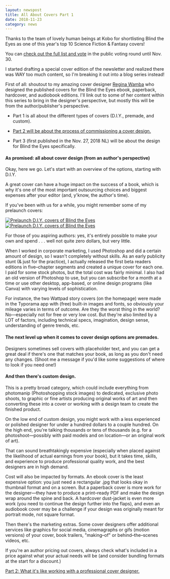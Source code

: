 ```yaml
---
layout: newspost
title: All About Covers Part 1
date: 2018-11-23
category: news
---
```


Thanks to the team of lovely human beings at Kobo for shortlisting Blind the Eyes as one of this year's top 10 Science Fiction & Fantasy covers!

You can [check out the full list and vote](https://kobowritinglife.com/2018/11/23/the-kwl-cover-contest-2018-week-2-science-fiction-fantasy/) in the public voting round until Nov. 30.

I started drafting a special cover edition of the newsletter and realized there was WAY too much content, so I'm breaking it out into a blog series instead!

First of all: shoutout to my amazing cover designer [Regina Wamba](https://reginawamba.com) who designed the published covers for the Blind the Eyes ebook, paperback, hardcover, and audiobook editions. I'll link out to some of her content within this series to bring in the designer's perspective, but mostly this will be from the author/publisher's perspective.

- Part 1 is all about the different types of covers (D.I.Y., premade, and custom).

- [Part 2 will be about the process of commissioning a cover design.](https://kaie.space/news/2018/11/24/All-About-Covers-Part-2.html)

- Part 3 (first published in the Nov. 27, 2018 NL) will be about the design for Blind the Eyes specifically.

#### As promised: all about cover design (from an author's perspective)

Okay, here we go. Let's start with an overview of the options, starting with D.I.Y. 

A great cover can have a huge impact on the success of a book, which is why it's one of the most important outsourcing choices and biggest expenses after your editor (and, y'know, the author's time). 

If you've been with us for a while, you might remember some of my prelaunch covers: 

[![Prelaunch D.I.Y. covers of Blind the Eyes](https://i.pinimg.com/564x/ab/68/52/ab68526359f06d6a7ed8a29e220c018d.jpg)](https://www.pinterest.ca/kaiespace/limited-edition-covers/) [![Prelaunch D.I.Y. covers of Blind the Eyes](https://i.pinimg.com/564x/13/28/88/13288808ef9c9c1bf55e868a020f5cc2.jpg)](https://www.pinterest.ca/kaiespace/limited-edition-covers/)
 
For those of you  aspiring authors: yes, it's entirely possible to make your own and spend . . . well not quite zero dollars, but very little. 

When I worked in corporate marketing, I used Photoshop and did a certain amount of design, so I wasn't completely without skills. As an early publicity stunt (& just for the practice), I actually released the first beta readers editions in five–chapter segments and created a unique cover for each one. I paid for some stock photos, but the total cost was fairly minimal. I also had an old version of Photoshop to use, but you can subscribe for a month at a time or use other desktop, app-based, or online design programs (like Canva) with varying levels of sophistication. 

For instance, the two Wattpad story covers (on the homepage) were made in the Typorama app with (free) built-in images and fonts, so obviously your mileage varies in terms of outcome. Are they the worst thing in the world? No—especially not for free or very low cost. But they're also limited by a LOT of factors, including technical specs, imagination, design sense, understanding of genre trends, etc. 

#### The next level up when it comes to cover design options are premades. 

Designers sometimes sell covers with placeholder text, and you can get a great deal if there's one that matches your book, as long as you don't need any changes. (Shoot me a message if you'd like some suggestions of where to look if you need one!) 

#### And then there's custom design. 

This is a pretty broad category, which could include everything from photomanip (Photoshopping stock images) to dedicated, exclusive photo shoots, to graphic or fine artists producing original works of art and then converting these into a cover or working with a design team to create the finished product. 

On the low end of custom design, you might work with a less experienced or polished designer for under a hundred dollars to a couple hundred. On the high end, you're talking thousands or tens of thousands (e.g. for a photoshoot—possibly with paid models and on location—or an original work of art). 

That can sound breathtakingly expensive (especially when placed against the likelihood of actual earnings from your book), but it takes time, skills, and experience to produce professional quality work, and the best designers are in high demand. 

Cost will also be impacted by formats. An ebook cover is the least expensive option: you just need a rectangular .jpg that looks okay in thumbnail format and on a screen. But a paperback cover is more work for the designer—they have to produce a print–ready PDF and make the design wrap around the spine and back. A hardcover dust-jacket is even more work (you need to continue the design further into the flaps), and even an audiobook cover may be a challenge if your design was originally meant for portrait mode, not square format. 

Then there's the marketing extras. Some cover designers offer additional services like graphics for social media, cinemagraphs or gifs (motion versions) of your cover, book trailers, "making–of" or behind–the–scenes videos, etc. 

If you're an author pricing out covers, always check what's included in a price against what your actual needs will be (and consider bundling formats at the start for a discount.)

[Part 2: What it's like working with a professional cover designer.](https://kaie.space/news/2018/11/24/All-About-Covers-Part-2.html)
